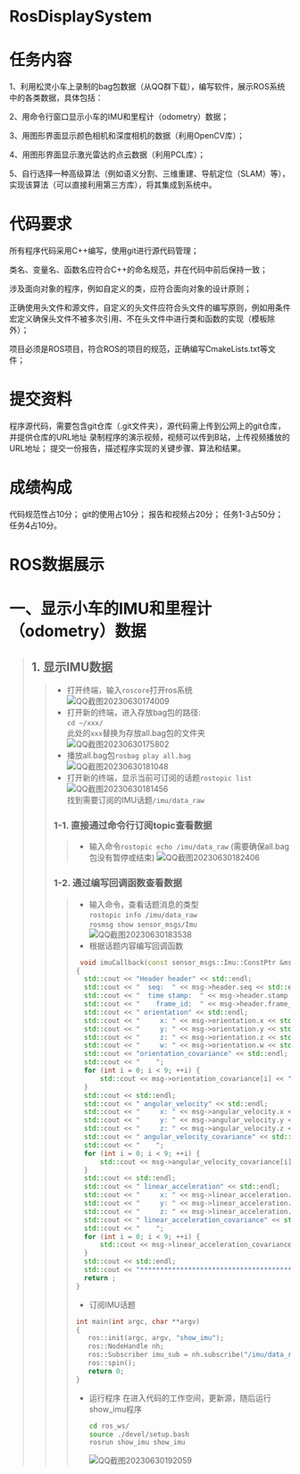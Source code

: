 # RosDisplaySystem
# 任务内容
1、利用松灵小车上录制的bag包数据（从QQ群下载），编写软件，展示ROS系统中的各类数据，具体包括：

2、用命令行窗口显示小车的IMU和里程计（odometry）数据；

3、用图形界面显示颜色相机和深度相机的数据（利用OpenCV库）；

4、用图形界面显示激光雷达的点云数据（利用PCL库）；

5、自行选择一种高级算法（例如语义分割、三维重建、导航定位（SLAM）等），实现该算法（可以直接利用第三方库），将其集成到系统中。
# 代码要求
所有程序代码采用C++编写，使用git进行源代码管理；

类名、变量名、函数名应符合C++的命名规范，并在代码中前后保持一致；

涉及面向对象的程序，例如自定义的类，应符合面向对象的设计原则；

正确使用头文件和源文件，自定义的头文件应符合头文件的编写原则，例如用条件宏定义确保头文件不被多次引用、不在头文件中进行类和函数的实现（模板除外）；

项目必须是ROS项目，符合ROS的项目的规范，正确编写CmakeLists.txt等文件；

# 提交资料
程序源代码，需要包含git仓库（.git文件夹），源代码需上传到公网上的git仓库，并提供仓库的URL地址
录制程序的演示视频，视频可以传到B站，上传视频播放的URL地址；
提交一份报告，描述程序实现的关键步骤、算法和结果。
# 成绩构成
代码规范性占10分；
git的使用占10分；
报告和视频占20分；
任务1-3占50分；
任务4占10分。

# ROS数据展示
# 一、显示小车的IMU和里程计（odometry）数据
> ## 1. 显示IMU数据
>> * 打开终端，输入```roscore```打开ros系统
![QQ截图20230630174009](https://github.com/wexhi/RosDisplaySystem/assets/120765859/6727d4a7-b2ce-4709-accb-125fa22c33b4)
>> * 打开新的终端，进入存放bag包的路径:  
       ```cd ~/xxx/```  
     此处的```xxx```替换为存放all.bag包的文件夹  
>>    ![QQ截图20230630175802](https://github.com/wexhi/RosDisplaySystem/assets/120765859/1f95cd6d-fb19-4b50-8d3b-6c1bbd40ffe0)
>> * 播放all.bag包```rosbag play all.bag```
>>    ![QQ截图20230630181048](https://github.com/wexhi/RosDisplaySystem/assets/120765859/65dc2b28-d6b6-4766-b2fb-f75e23e87a0e)
>> * 打开新的终端，显示当前可订阅的话题```rostopic list```
>>   ![QQ截图20230630181456](https://github.com/wexhi/RosDisplaySystem/assets/120765859/8867de45-847a-460a-8bb2-e275e302d87e)  
>>   找到需要订阅的IMU话题```/imu/data_raw```
>> ### 1-1. 直接通过命令行订阅topic查看数据
>>> * 输入命令```rostopic echo /imu/data_raw``` (需要确保all.bag包没有暂停或结束)
>>>   ![QQ截图20230630182406](https://github.com/wexhi/RosDisplaySystem/assets/120765859/6afc7c2f-a2c0-4391-9967-492adcb08571)
>> ### 1-2. 通过编写回调函数查看数据
>>> * 输入命令，查看话题消息的类型  
>>> ```rostopic info /imu/data_raw```        
>>> ```rosmsg show sensor_msgs/Imu```  
>>>![QQ截图20230630183538](https://github.com/wexhi/RosDisplaySystem/assets/120765859/476e053b-0e97-48ee-8e77-6f94de5e216f)
>>> * 根据话题内容编写回调函数  
>>>  ```cpp
>>>   void imuCallback(const sensor_msgs::Imu::ConstPtr &msg)
>>>{
>>>    std::cout << "Header header" << std::endl;
>>>    std::cout << "  seq:  " << msg->header.seq << std::endl;
>>>    std::cout << "  time stamp:  " << msg->header.stamp << std::endl;
>>>    std::cout << "    frame_id:  " << msg->header.frame_id << std::endl;
>>>    std::cout << " orientation" << std::endl;
>>>    std::cout << "     x: " << msg->orientation.x << std::endl;
>>>    std::cout << "     y: " << msg->orientation.y << std::endl;
>>>    std::cout << "     z: " << msg->orientation.z << std::endl;
>>>    std::cout << "     w: " << msg->orientation.w << std::endl;
>>>    std::cout << "orientation_covariance" << std::endl;
>>>    std::cout << "    ";
>>>    for (int i = 0; i < 9; ++i) {
>>>        std::cout << msg->orientation_covariance[i] << " ";
>>>    }
>>>    std::cout << std::endl;
>>>    std::cout << " angular_velocity" << std::endl;
>>>    std::cout << "     x: " << msg->angular_velocity.x << std::endl;
>>>    std::cout << "     y: " << msg->angular_velocity.y << std::endl;
>>>    std::cout << "     z: " << msg->angular_velocity.z << std::endl;
>>>    std::cout << " angular_velocity_covariance" << std::endl;
>>>    std::cout << "    ";
>>>    for (int i = 0; i < 9; ++i) {
>>>        std::cout << msg->angular_velocity_covariance[i] << " ";
>>>    }
>>>    std::cout << std::endl;
>>>    std::cout << " linear_acceleration" << std::endl;
>>>    std::cout << "     x: " << msg->linear_acceleration.x << std::endl;
>>>    std::cout << "     y: " << msg->linear_acceleration.y << std::endl;
>>>    std::cout << "     z: " << msg->linear_acceleration.z << std::endl;
>>>    std::cout << " linear_acceleration_covariance" << std::endl;
>>>    std::cout << "    ";
>>>    for (int i = 0; i < 9; ++i) {
>>>        std::cout << msg->linear_acceleration_covariance[i] << " ";
>>>    }
>>>    std::cout << std::endl;
>>>    std::cout << "************************************************************" << std::endl;
>>>    return ;
>>>}
>>> ```     
>>> * 订阅IMU话题
>>> ```cpp
>>> int main(int argc, char **argv)
>>>{
>>>    ros::init(argc, argv, "show_imu");
>>>    ros::NodeHandle nh;
>>>    ros::Subscriber imu_sub = nh.subscribe("/imu/data_raw", 1000, imuCallback);
>>>    ros::spin();
>>>    return 0;
>>>}
>>> ```
>>> * 运行程序
>>>   在进入代码的工作空间，更新源，随后运行show_imu程序
>>>   ```bash
>>>   cd ros_ws/
>>>   source ./devel/setup.bash
>>>   rosrun show_imu show_imu
>>>   ```
>>>   ![QQ截图20230630192059](https://github.com/wexhi/RosDisplaySystem/assets/120765859/ee83dd24-45ea-48d8-a4d6-b0588433da67)


   

 



